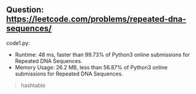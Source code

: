 ## Question: https://leetcode.com/problems/repeated-dna-sequences/

code1.py:
* Runtime: 48 ms, faster than 99.73% of Python3 online submissions for Repeated DNA Sequences.
* Memory Usage: 26.2 MB, less than 56.87% of Python3 online submissions for Repeated DNA Sequences.
> hashtable